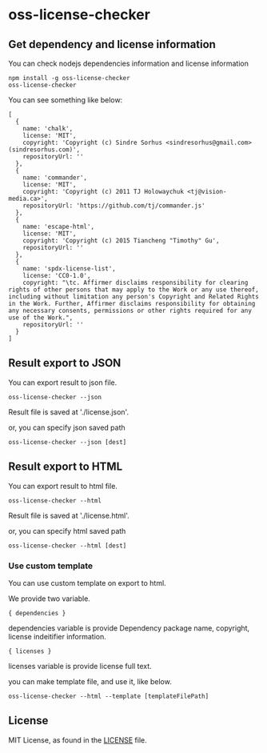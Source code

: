 # oss-license-checker

## Get dependency and license information

You can check nodejs dependencies information and license information

```
npm install -g oss-license-checker
oss-license-checker
```

You can see something like below:

```
[
  {
    name: 'chalk',
    license: 'MIT',
    copyright: 'Copyright (c) Sindre Sorhus <sindresorhus@gmail.com> (sindresorhus.com)',
    repositoryUrl: ''
  },
  {
    name: 'commander',
    license: 'MIT',
    copyright: 'Copyright (c) 2011 TJ Holowaychuk <tj@vision-media.ca>',
    repositoryUrl: 'https://github.com/tj/commander.js'
  },
  {
    name: 'escape-html',
    license: 'MIT',
    copyright: 'Copyright (c) 2015 Tiancheng "Timothy" Gu',
    repositoryUrl: ''
  },
  {
    name: 'spdx-license-list',
    license: 'CC0-1.0',
    copyright: "\tc. Affirmer disclaims responsibility for clearing rights of other persons that may apply to the Work or any use thereof, including without limitation any person's Copyright and Related Rights in the Work. Further, Affirmer disclaims responsibility for obtaining any necessary consents, permissions or other rights required for any use of the Work.",
    repositoryUrl: ''
  }
]
```

## Result export to JSON

You can export result to json file.

```
oss-license-checker --json
```

Result file is saved at './license.json'.

or, you can specify json saved path

```
oss-license-checker --json [dest]
```

## Result export to HTML

You can export result to html file.

```
oss-license-checker --html
```

Result file is saved at './license.html'.

or, you can specify html saved path

```
oss-license-checker --html [dest]
```

### Use custom template

You can use custom template on export to html.

We provide two variable.

```
{ dependencies }
```

dependencies variable is provide Dependency package name, copyright, license indeitifier information.

```
{ licenses }
```

licenses variable is provide license full text.

you can make template file, and use it, like below.

```
oss-license-checker --html --template [templateFilePath]
```

## License

MIT License, as found in the [LICENSE](https://github.com/investycorp/oss-license-checker/blob/master/LICENSE) file.
